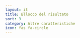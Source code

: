 ```yaml
---
layout: it
title: Bllocco del risultato
sort: 3
category: Altre caratteristiche
icon: fas fa-circle
---
```

<p class="message">
    
</p>